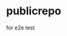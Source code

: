 # publicrepo
for e2e test






































































































































































































































































































































































































































































































































































































































































































































































































































































































































































































































































































































































































































































































































































































































































































































































































































































































































































































































































































































































































































































































































































































































































































































































































































































